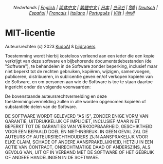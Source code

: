 <div align="center">
<h6>
<a href="../"><img height=15 style="margin: 0 3px -2px" src="https://raw.githubusercontent.com/kudoai/chatgpt.js/6fa1659feadaf70853996dc7d7f6e1ab5a1e6301/media/images/icons/earth-americas.svg"></a>
Nederlands |
<a href="../../LICENSE.md">English</a> |
<a href="../zh-cn/LICENSE.md">简体中文</a> |
<a href="../zh-tw/LICENSE.md">繁體中文</a> |
<a href="../ja/LICENSE.md">日本</a> |
<a href="../ko/LICENSE.md">한국인</a> |
<a href="../hi/LICENSE.md">हिंदी</a> |
<a href="../de/LICENSE.md">Deutsch</a> |
<a href="../es/LICENSE.md">Español</a> |
<a href="../fr/LICENSE.md">Français</a> |
<a href="../it/LICENSE.md">Italiano</a> |
<a href="../pt/LICENSE.md">Português</a> |
<a href="../vi/LICENSE.md">Việt</a> |
<a href="../ne/LICENSE.md">नेपाली</a>
</h6>
</div>

# MIT-licentie

Auteursrechten (c) 2023 [KudoAI](https://github.com/kudoai) & [bijdragers](.#-bijdragers)

Toestemming wordt hierbij kosteloos verleend aan een ieder die een kopie verkrijgt van deze software en bijbehorende documentatiebestanden (de "Software"), te behandelen in de Software zonder beperking, inclusief maar niet beperkt tot de rechten gebruiken, kopiëren, wijzigen, samenvoegen, publiceren, distribueren, in sublicentie geven en/of verkopen kopieën van de Software, en om personen aan wie de Software is toe te staan daartoe ingericht onder de volgende voorwaarden:

De bovenstaande auteursrechtvermelding en deze toestemmingsvermelding zullen in alle worden opgenomen kopieën of substantiële delen van de Software.

DE SOFTWARE WORDT GELEVERD "AS IS", ZONDER ENIGE VORM VAN GARANTIE, UITDRUKKELIJK OF IMPLICIET, INCLUSIEF MAAR NIET BEPERKT TOT DE GARANTIES VAN VERKOOPBAARHEID, GESCHIKTHEID VOOR EEN BEPAALD DOEL EN NIET-INBREUK. IN GEEN GEVAL ZAL DE AUTEURS OF AUTEURSRECHTHOUDERS ZIJN AANSPRAKELIJK VOOR ELKE CLAIM, SCHADE OF ANDERE AANSPRAKELIJKHEID, HETZIJ IN EEN ACTIE VAN CONTRACT, ONRECHTMATIGE DAAD OF ANDERSZINS, ALS GEVOLG VAN, UIT OF IN VERBAND MET DE SOFTWARE OF HET GEBRUIK OF ANDERE HANDELINGEN IN DE SOFTWARE.
